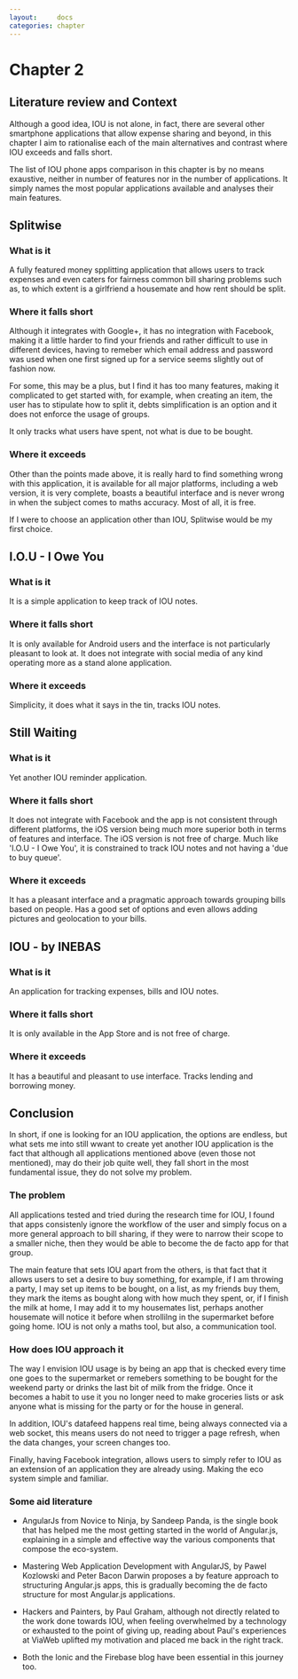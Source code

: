 ```yaml
---
layout:     docs
categories: chapter
---
```


# Chapter 2

## Literature review and Context

Although a good idea, IOU is not alone, in fact, there are several other smartphone applications that allow expense sharing and beyond, in this chapter I aim to rationalise each of the main alternatives and contrast where IOU exceeds and falls short.

The list of IOU phone apps comparison in this chapter is by no means exaustive, neither in number of features nor in the number of applications. It simply names the most popular applications available and analyses their main features.

## Splitwise

### What is it
A fully featured money spplitting application that allows users to track expenses and even caters for fairness common bill sharing problems such as, to which extent is a girlfriend a housemate and how rent should be split.

### Where it falls short
Although it integrates with Google+, it has no integration with Facebook, making it a little harder to find your friends and rather difficult to use in different devices, having to remeber which email address and password was used when one first signed up for a service seems slightly out of fashion now.

For some, this may be a plus, but I find it has too many features, making it complicated to get started with, for example, when creating an item, the user has to stipulate how to split it, debts simplification is an option and it does not enforce the usage of groups.

It only tracks what users have spent, not what is due to be bought.

### Where it exceeds
Other than the points made above, it is really hard to find something wrong with this application, it is available for all major platforms, including a web version, it is very complete, boasts a beautiful interface and is never wrong in when the subject comes to maths accuracy. Most of all, it is free.

If I were to choose an application other than IOU, Splitwise would be my first choice.

## I.O.U - I Owe You

### What is it
It is a simple application to keep track of IOU notes.

### Where it falls short
It is only available for Android users and the interface is not particularly pleasant to look at. It does not integrate with social media of any kind operating more as a stand alone application.

### Where it exceeds
Simplicity, it does what it says in the tin, tracks IOU notes.

## Still Waiting

### What is it
Yet another IOU reminder application.

### Where it falls short
It does not integrate with Facebook and the app is not consistent through different platforms, the iOS version being much more superior both in terms of features and interface. The iOS version is not free of charge. Much like 'I.O.U - I Owe You', it is constrained to track IOU notes and not having a 'due to buy queue'.

### Where it exceeds
It has a pleasant interface and a pragmatic approach towards grouping bills based on people. Has a good set of options and even allows adding pictures and geolocation to your bills.

## IOU - by INEBAS

### What is it
An application for tracking expenses, bills and IOU notes.

### Where it falls short
It is only available in the App Store and is not free of charge.

### Where it exceeds
It has a beautiful and pleasant to use interface. Tracks lending and borrowing money.

## Conclusion
In short, if one is looking for an IOU application, the options are endless, but what sets me into still wwant to create yet another IOU application is the fact that although all applications mentioned above (even those not mentioned), may do their job quite well, they fall short in the most fundamental issue, they do not solve my problem.

### The problem
All applications tested and tried during the research time for IOU, I found that apps consistenly ignore the workflow of the user and simply focus on a more general approach to bill sharing, if they were to narrow their scope to a smaller niche, then they would be able to become the de facto app for that group.

The main feature that sets IOU apart from the others, is that fact that it allows users to set a desire to buy something, for example, if I am throwing a party, I may set up items to be bought, on a list, as my friends buy them, they mark the items as bought along with how much they spent, or, if I finish the milk at home, I may add it to my housemates list, perhaps another housemate will notice it before when strollilng in the supermarket before going home. IOU is not only a maths tool, but also, a communication tool.

### How does IOU approach it
The way I envision IOU usage is by being an app that is checked every time one goes to the supermarket or remebers something to be bought for the weekend party or drinks the last bit of milk from the fridge. Once it becomes a habit to use it you no longer need to make groceries lists or ask anyone what is missing for the party or for the house in general.

In addition, IOU's datafeed happens real time, being always connected via a web socket, this means users do not need to trigger a page refresh, when the data changes, your screen changes too.

Finally, having Facebook integration, allows users to simply refer to IOU as an extension of an application they are already using. Making the eco system simple and familiar.

### Some aid literature

- AngularJs from Novice to Ninja, by Sandeep Panda, is the single book that has helped me the most getting started in the world of Angular.js, explaining in a simple and effective way the various components that compose the eco-system.

- Mastering Web Application Development with AngularJS, by Pawel Kozlowski and Peter Bacon Darwin proposes a by feature approach to structuring Angular.js apps, this is gradually becoming the de facto structure for most Angular.js applications.

- Hackers and Painters, by Paul Graham, although not directly related to the work done towards IOU, when feeling overwhelmed by a technology or exhausted to the point of giving up, reading about Paul's experiences at ViaWeb uplifted my motivation and placed me back in the right track.

- Both the Ionic and the Firebase blog have been essential in this journey too.
